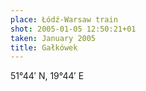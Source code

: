 ```yaml
---
place: Łódź-Warsaw train
shot: 2005-01-05 12:50:21+01
taken: January 2005
title: Gałkówek
---
```


51°44′ N, 19°44′ E
